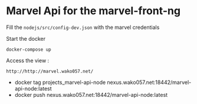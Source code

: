 # Marvel Api for the marvel-front-ng 

Fill the `nodejs/src/config-dev.json` with the marvel credentials

Start the docker

`docker-compose up`

Access the view :

`http://http://marvel.wako057.net/` 


- docker tag projects_marvel-api-node nexus.wako057.net:18442/marvel-api-node:latest
- docker push nexus.wako057.net:18442/marvel-api-node:latest
